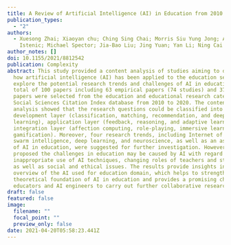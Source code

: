 ```yaml
---
title: A Review of Artificial Intelligence (AI) in Education from 2010 to 2020
publication_types:
  - "2"
authors:
  - Xuesong Zhai; Xiaoyan chu; Ching Sing Chai; Morris Siu Yung Jong; Andreja
    Istenic; Michael Spector; Jia-Bao Liu; Jing Yuan; Yan Li; Ning Cai
author_notes: []
doi: 10.1155/2021/8812542
publication: Complexity
abstract: This study provided a content analysis of studies aiming to disclose
  how artificial intelligence (AI) has been applied to the education sector and
  explore the potential research trends and challenges of AI in education. A
  total of 100 papers including 63 empirical papers (74 studies) and 37 analytic
  papers were selected from the education and educational research category of
  Social Sciences Citation Index database from 2010 to 2020. The content
  analysis showed that the research questions could be classified into
  development layer (classification, matching, recommendation, and deep
  learning), application layer (feedback, reasoning, and adaptive learning), and
  integration layer (affection computing, role-playing, immersive learning, and
  gamification). Moreover, four research trends, including Internet of Things,
  swarm intelligence, deep learning, and neuroscience, as well as an assessment
  of AI in education, were suggested for further investigation. However, we also
  proposed the challenges in education may be caused by AI with regard to
  inappropriate use of AI techniques, changing roles of teachers and students,
  as well as social and ethical issues. The results provide insights into an
  overview of the AI used for education domain, which helps to strengthen the
  theoretical foundation of AI in education and provides a promising channel for
  educators and AI engineers to carry out further collaborative research.
draft: false
featured: false
image:
  filename: ""
  focal_point: ""
  preview_only: false
date: 2021-04-20T05:58:23.441Z
---
```


